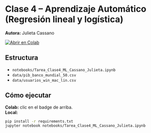 # Clase 4 – Aprendizaje Automático (Regresión lineal y logística)
**Autora:** Julieta Cassano

[![Abrir en Colab](https://colab.research.google.com/assets/colab-badge.svg)](
https://colab.research.google.com/github/julietcass71/tarea-clase4-aprendizaje-automatico-cassano-julieta/blob/main/notebooks/Tarea_Clase4_ML_Cassano_Julieta.ipynb)

## Estructura
- `notebooks/Tarea_Clase4_ML_Cassano_Julieta.ipynb`
- `data/pib_banco_mundial_50.csv`
- `data/usuarios_win_mac_lin.csv`

## Cómo ejecutar
**Colab:** clic en el badge de arriba.  
**Local:**
```bash
pip install -r requirements.txt
jupyter notebook notebooks/Tarea_Clase4_ML_Cassano_Julieta.ipynb
